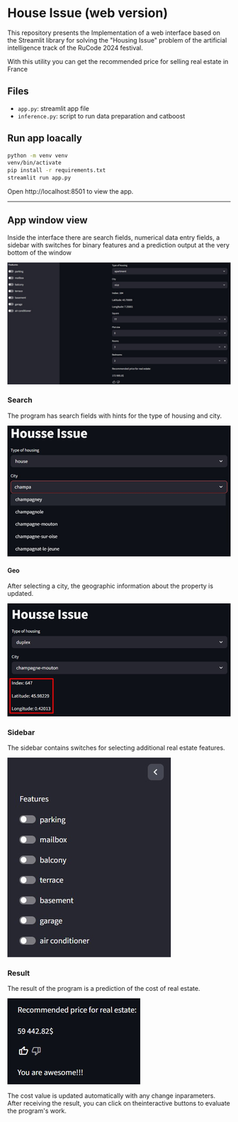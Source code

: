# House Issue (web version)

This repository presents the Implementation of a web interface based on the Streamlit library for solving the "Housing Issue" problem of the artificial intelligence track of the RuCode 2024 festival.

With this utility you can get the recommended price for selling real estate in France

## Files
* `app.py`: streamlit app file
* `inference.py`: script to run data preparation and catboost

## Run app loacally
```cmd
python -m venv venv
venv/bin/activate
pip install -r requirements.txt
streamlit run app.py
```
Open http://localhost:8501 to view the app.

---

## App window view
Inside the interface there are search fields, numerical data entry fields, a sidebar with switches for binary features and a prediction output at the very bottom of the window

![Full window](img/full.jpg)

### Search
The program has search fields with hints for the type of housing and city.

![Search](img/search.jpg)

#### Geo
After selecting a city, the geographic information about the property is updated.

![Geo](img/geo.jpg)

### Sidebar
The sidebar contains switches for selecting additional real estate features.

![Side](img/sidebar.jpg)

### Result
The result of the program is a prediction of the cost of real estate.

![Res](img/pred.jpg)

The cost value is updated automatically with any change inparameters. After receiving the result, you can click on theinteractive buttons to evaluate the program's work.
